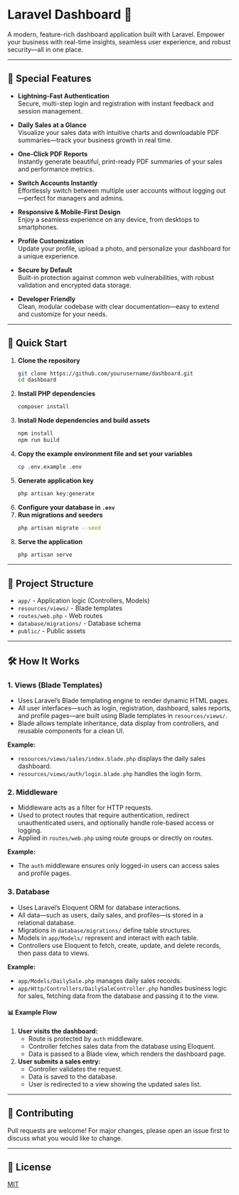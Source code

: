 # Laravel Dashboard 🚀

A modern, feature-rich dashboard application built with Laravel.
Empower your business with real-time insights, seamless user experience, and robust security—all in one place.

---

## 🌟 Special Features

- **Lightning-Fast Authentication**  
  Secure, multi-step login and registration with instant feedback and session management.

- **Daily Sales at a Glance**  
  Visualize your sales data with intuitive charts and downloadable PDF summaries—track your business growth in real time.

- **One-Click PDF Reports**  
  Instantly generate beautiful, print-ready PDF summaries of your sales and performance metrics.

- **Switch Accounts Instantly**  
  Effortlessly switch between multiple user accounts without logging out—perfect for managers and admins.

- **Responsive & Mobile-First Design**  
  Enjoy a seamless experience on any device, from desktops to smartphones.

- **Profile Customization**  
  Update your profile, upload a photo, and personalize your dashboard for a unique experience.

- **Secure by Default**  
  Built-in protection against common web vulnerabilities, with robust validation and encrypted data storage.

- **Developer Friendly**  
  Clean, modular codebase with clear documentation—easy to extend and customize for your needs.

---

## 🚀 Quick Start

1. **Clone the repository**
   ```bash
   git clone https://github.com/yourusername/dashboard.git
   cd dashboard
   ```
2. **Install PHP dependencies**
   ```bash
   composer install
   ```
3. **Install Node dependencies and build assets**
   ```bash
   npm install
   npm run build
   ```
4. **Copy the example environment file and set your variables**
   ```bash
   cp .env.example .env
   ```
5. **Generate application key**
   ```bash
   php artisan key:generate
   ```
6. **Configure your database in `.env`**
7. **Run migrations and seeders**
   ```bash
   php artisan migrate --seed
   ```
8. **Serve the application**
   ```bash
   php artisan serve
   ```

---

## 📂 Project Structure

- `app/` - Application logic (Controllers, Models)
- `resources/views/` - Blade templates
- `routes/web.php` - Web routes
- `database/migrations/` - Database schema
- `public/` - Public assets

---

## 🛠️ How It Works

### 1. Views (Blade Templates)
- Uses Laravel’s Blade templating engine to render dynamic HTML pages.
- All user interfaces—such as login, registration, dashboard, sales reports, and profile pages—are built using Blade templates in `resources/views/`.
- Blade allows template inheritance, data display from controllers, and reusable components for a clean UI.

**Example:**
- `resources/views/sales/index.blade.php` displays the daily sales dashboard.
- `resources/views/auth/login.blade.php` handles the login form.

### 2. Middleware
- Middleware acts as a filter for HTTP requests.
- Used to protect routes that require authentication, redirect unauthenticated users, and optionally handle role-based access or logging.
- Applied in `routes/web.php` using route groups or directly on routes.

**Example:**
- The `auth` middleware ensures only logged-in users can access sales and profile pages.

### 3. Database
- Uses Laravel’s Eloquent ORM for database interactions.
- All data—such as users, daily sales, and profiles—is stored in a relational database.
- Migrations in `database/migrations/` define table structures.
- Models in `app/Models/` represent and interact with each table.
- Controllers use Eloquent to fetch, create, update, and delete records, then pass data to views.

**Example:**
- `app/Models/DailySale.php` manages daily sales records.
- `app/Http/Controllers/DailySaleController.php` handles business logic for sales, fetching data from the database and passing it to the view.

#### 📊 Example Flow
1. **User visits the dashboard:**
   - Route is protected by `auth` middleware.
   - Controller fetches sales data from the database using Eloquent.
   - Data is passed to a Blade view, which renders the dashboard page.
2. **User submits a sales entry:**
   - Controller validates the request.
   - Data is saved to the database.
   - User is redirected to a view showing the updated sales list.

---

## 🤝 Contributing

Pull requests are welcome! For major changes, please open an issue first to discuss what you would like to change.

---

## 📝 License

[MIT](LICENSE)
#
